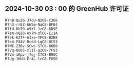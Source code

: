 ## 2024-10-30 03 : 00 的 GreenHub 许可证
```
R7hB-Qu2G-J7oU-N2C8-C366
R7h3-rrEZ-6W5m-NaC8-BFB4
R7fU-DhTO-o9X1-1zC8-6D9E
R7em-vQI8-ex7M-zlC8-E11A
R7ek-6ZTF-AIxe-YFC8-B2B8
R7e4-F84V-Rcdd-LqC8-8C93
R7WE-Z3Bv-SCwc-STC8-66B0
R7Vq-8U85-xl1l-g2C8-7F93
R7Vm-iKpv-j7qj-C7C8-B90C
R7Ug-1HUU-Er4L-lcC8-F89D
```
